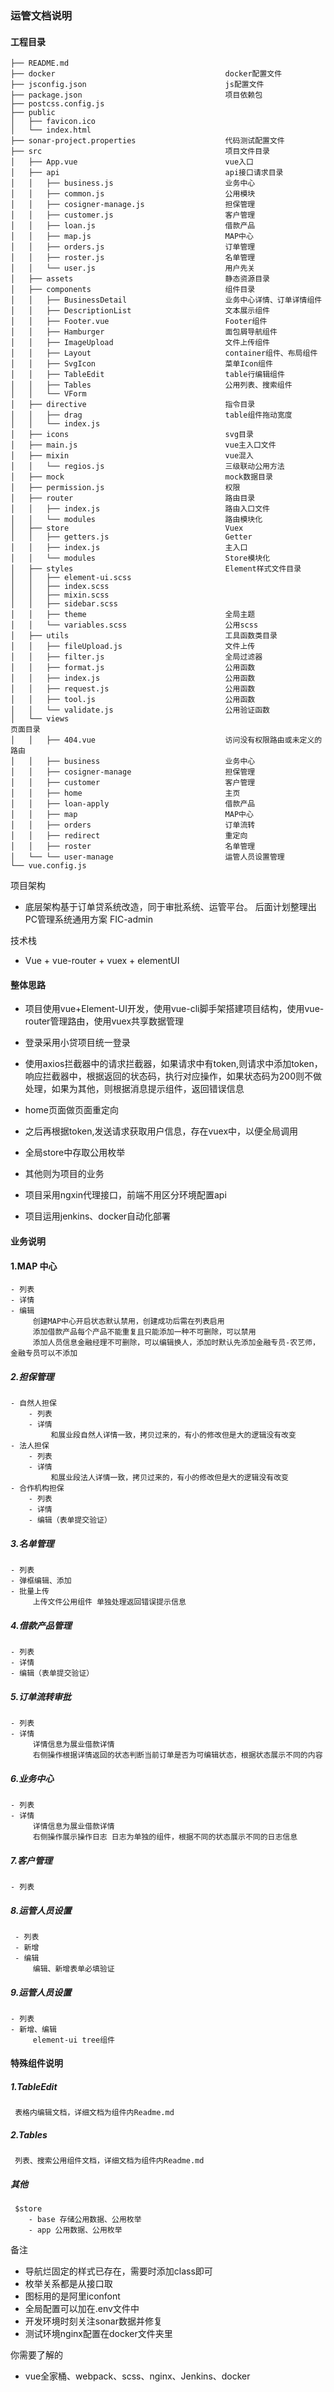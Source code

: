 ### 运管文档说明

#### 工程目录
```
├── README.md
├── docker                                      docker配置文件
├── jsconfig.json                               js配置文件
├── package.json                                项目依赖包
├── postcss.config.js
├── public
│   ├── favicon.ico
│   └── index.html
├── sonar-project.properties                    代码测试配置文件
├── src                                         项目文件目录
│   ├── App.vue                                 vue入口
│   ├── api                                     api接口请求目录
│   │   ├── business.js                         业务中心
│   │   ├── common.js                           公用模块
│   │   ├── cosigner-manage.js                  担保管理
│   │   ├── customer.js                         客户管理
│   │   ├── loan.js                             借款产品
│   │   ├── map.js                              MAP中心
│   │   ├── orders.js                           订单管理
│   │   ├── roster.js                           名单管理
│   │   └── user.js                             用户先关
│   ├── assets                                  静态资源目录
│   ├── components                              组件目录
│   │   ├── BusinessDetail                      业务中心详情、订单详情组件
│   │   ├── DescriptionList                     文本展示组件
│   │   ├── Footer.vue                          Footer组件
│   │   ├── Hamburger                           面包屑导航组件
│   │   ├── ImageUpload                         文件上传组件
│   │   ├── Layout                              container组件、布局组件
│   │   ├── SvgIcon                             菜单Icon组件
│   │   ├── TableEdit                           table行编辑组件
│   │   ├── Tables                              公用列表、搜索组件
│   │   └── VForm                               
│   ├── directive                               指令目录
│   │   ├── drag                                table组件拖动宽度
│   │   └── index.js                            
│   ├── icons                                   svg目录
│   ├── main.js                                 vue主入口文件
│   ├── mixin                                   vue混入
│   │   └── regios.js                           三级联动公用方法
│   ├── mock                                    mock数据目录
│   ├── permission.js                           权限
│   ├── router                                  路由目录
│   │   ├── index.js                            路由入口文件
│   │   └── modules                             路由模块化
│   ├── store                                   Vuex
│   │   ├── getters.js                          Getter
│   │   ├── index.js                            主入口
│   │   └── modules                             Store模块化
│   ├── styles                                  Element样式文件目录
│   │   ├── element-ui.scss
│   │   ├── index.scss
│   │   ├── mixin.scss
│   │   ├── sidebar.scss
│   │   ├── theme                               全局主题
│   │   └── variables.scss                      公用scss
│   ├── utils                                   工具函数类目录
│   │   ├── fileUpload.js                       文件上传
│   │   ├── filter.js                           全局过滤器
│   │   ├── format.js                           公用函数
│   │   ├── index.js                            公用函数
│   │   ├── request.js                          公用函数
│   │   ├── tool.js                             公用函数
│   │   └── validate.js                         公用验证函数
│   └── views																		页面目录
│   │   ├── 404.vue                             访问没有权限路由或未定义的路由
│   │   ├── business                            业务中心
│   │   ├── cosigner-manage                     担保管理
│   │   ├── customer                            客户管理
│   │   ├── home                                主页
│   │   ├── loan-apply                          借款产品
│   │   ├── map                                 MAP中心
│   │   ├── orders                              订单流转
│   │   ├── redirect                            重定向
│   │   ├── roster                              名单管理
│   └── └── user-manage                         运管人员设置管理
└── vue.config.js
```
项目架构

- 底层架构基于订单贷系统改造，同于审批系统、运管平台。 后面计划整理出PC管理系统通用方案 FIC-admin

技术栈

- Vue + vue-router +  vuex + elementUI

#### 整体思路

- 项目使用vue+Element-UI开发，使用vue-cli脚手架搭建项目结构，使用vue-router管理路由，使用vuex共享数据管理

- 登录采用小贷项目统一登录

- 使用axios拦截器中的请求拦截器，如果请求中有token,则请求中添加token，响应拦截器中，根据返回的状态码，执行对应操作，如果状态码为200则不做处理，如果为其他，则根据消息提示组件，返回错误信息

- home页面做页面重定向

- 之后再根据token,发送请求获取用户信息，存在vuex中，以便全局调用

- 全局store中存取公用枚举

- 其他则为项目的业务

- 项目采用ngxin代理接口，前端不用区分环境配置api

- 项目运用jenkins、docker自动化部署

#### 业务说明
#### 1.MAP 中心

    - 列表
    - 详情
    - 编辑
    	 创建MAP中心开启状态默认禁用，创建成功后需在列表启用
    	 添加借款产品每个产品不能重复且只能添加一种不可删除，可以禁用
    	 添加人员信息金融经理不可删除，可以编辑换人，添加时默认先添加金融专员-农艺师，金融专员可以不添加

##### 2.担保管理

    - 自然人担保
    	- 列表
    	- 详情
    		 和展业段自然人详情一致，拷贝过来的，有小的修改但是大的逻辑没有改变
    - 法人担保
    	- 列表
    	- 详情
    		 和展业段法人详情一致，拷贝过来的，有小的修改但是大的逻辑没有改变
    - 合作机构担保
    	- 列表
    	- 详情
    	- 编辑（表单提交验证）

##### 3.名单管理

    - 列表
    - 弹框编辑、添加
    - 批量上传
    	 上传文件公用组件 单独处理返回错误提示信息

##### 4.借款产品管理

    - 列表
    - 详情
    - 编辑（表单提交验证）

##### 5.订单流转审批

    - 列表
    - 详情
    	 详情信息为展业借款详情
    	 右侧操作根据详情返回的状态判断当前订单是否为可编辑状态，根据状态展示不同的内容

##### 6.业务中心

    - 列表
    - 详情
    	 详情信息为展业借款详情
    	 右侧操作展示操作日志 日志为单独的组件，根据不同的状态展示不同的日志信息

##### 7.客户管理

    - 列表

##### 8.运管人员设置

     - 列表
     - 新增
     - 编辑
    	 编辑、新增表单必填验证

##### 9.运管人员设置

    - 列表
    - 新增、编辑
    	 element-ui tree组件

#### 特殊组件说明
##### 1.TableEdit

     表格内编辑文档，详细文档为组件内Readme.md

##### 2.Tables

     列表、搜索公用组件文档，详细文档为组件内Readme.md

##### 其他

     $store
        - base 存储公用数据、公用枚举
        - app 公用数据、公用枚举
备注

- 导航烂固定的样式已存在，需要时添加class即可
- 枚举关系都是从接口取
- 图标用的是阿里iconfont
- 全局配置可以加在.env文件中
- 开发环境时刻关注sonar数据并修复
- 测试环境nginx配置在docker文件夹里

你需要了解的

- vue全家桶、webpack、scss、nginx、Jenkins、docker